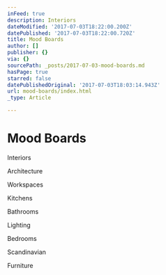 ```yaml
---
inFeed: true
description: Interiors
dateModified: '2017-07-03T18:22:00.200Z'
datePublished: '2017-07-03T18:22:00.720Z'
title: Mood Boards
author: []
publisher: {}
via: {}
sourcePath: _posts/2017-07-03-mood-boards.md
hasPage: true
starred: false
datePublishedOriginal: '2017-07-03T18:03:14.943Z'
url: mood-boards/index.html
_type: Article

---
```

# Mood Boards

Interiors

Architecture

Workspaces

Kitchens

Bathrooms

Lighting

Bedrooms

Scandinavian

Furniture